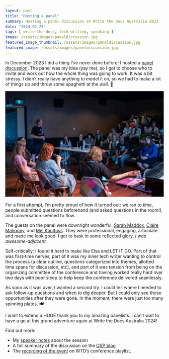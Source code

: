 ```yaml
---
layout: post
title: "Hosting a panel"
summary: Hosting a panel discussion at Write the Docs Australia 2023
date: "2024-02-25"
tags: [ write-the-docs, tech-writing, speaking ]
image: /assets/images/paneldiscussion.jpg
featured_image_thumbnail: /assets/images/paneldiscussion.jpg
featured_image: /assets/images/paneldiscussion.jpg
---
```


In December 2023 I did a thing I’ve never done before: I hosted a [panel discussion](https://www.writethedocs.org/conf/australia/2023/panel/). The panel was my idea (yay me), so I got to choose who to invite and work out how the whole thing
was going to work. It was a bit stressy. I didn’t really have anything to model it on, so we had to make a lot of things up and throw some spaghetti at the wall. 🍝

<p align="center"><img src="/assets/images/fromtheback.jpg" alt="panel sketchnote" width="600" /></p>

For a first attempt, I’m pretty proud of how it turned out: we ran to time, people submitted questions beforehand (and asked questions in the room!), and conversation seemed to flow. 

The guests on the panel were downright wonderful: [Sarah Maddox](https://www.linkedin.com/in/sarahmaddox/), [Claire Mahoney](https://www.linkedin.com/in/claire-mahoney-0aa87282/), and [Mel Kaulfuss](https://www.linkedin.com/in/melissa-kaulfuss/). They were professional, engaging, articulate and made me look good. I got to bask in some reflected glory. _I was awesome-adjacent._  

Self-critically: I found it hard to make like Elsa and LET IT GO. Part of that was first-time nerves, part of it was my inner tech writer wanting to control the process 
(a clear outline, questions categorized into themes, allotted time spans for discussion, etc), and part of it was tension from being on the organizing committee of the conference and 
having worked really hard over two days with poor sleep to help keep the conference delivered seamlessly. 

As soon as it was over, I wanted a second try. I could tell where I needed to ask follow-up questions and when to dig deeper. But I could only see those opportunities 
after they were gone. In the moment, there were just too many spinning plates. 🍽

I want to extend a HUGE thank you to my amazing panelists. I can’t wait to have a go at this grand adventure again at Write the Docs Australia 2024!

Find out more: 
- My [speaker notes](https://flicstar.com/wtd-panel) about the session
- A full summary of the discussion on the [OSP blog](https://openstrategypartners.com/blog/)
- The [recording of the event](https://www.youtube.com/watch?v=Z9Bipm3owl0) on WTD’s conference playlist.
